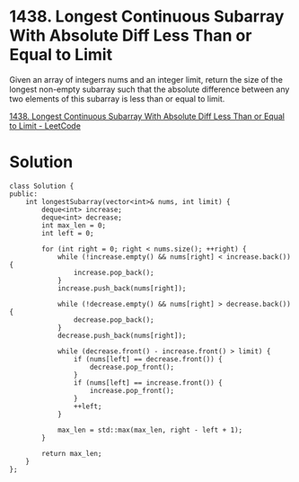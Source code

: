 # 1438. Longest Continuous Subarray With Absolute Diff Less Than or Equal to Limit

Given an array of integers nums and an integer limit, return the size of the longest non-empty subarray such that the absolute difference between any two elements of this subarray is less than or equal to limit.

[1438. Longest Continuous Subarray With Absolute Diff Less Than or Equal to Limit - LeetCode](https://leetcode.com/problems/longest-continuous-subarray-with-absolute-diff-less-than-or-equal-to-limit/)

# Solution
```
class Solution {
public:
    int longestSubarray(vector<int>& nums, int limit) {
        deque<int> increase;
        deque<int> decrease;
        int max_len = 0;
        int left = 0;

        for (int right = 0; right < nums.size(); ++right) {
            while (!increase.empty() && nums[right] < increase.back()) {
                increase.pop_back();
            }
            increase.push_back(nums[right]);

            while (!decrease.empty() && nums[right] > decrease.back()) {
                decrease.pop_back();
            }
            decrease.push_back(nums[right]);

            while (decrease.front() - increase.front() > limit) {
                if (nums[left] == decrease.front()) {
                    decrease.pop_front();
                }
                if (nums[left] == increase.front()) {
                    increase.pop_front();
                }
                ++left;
            }

            max_len = std::max(max_len, right - left + 1);
        }

        return max_len;
    }
};
```